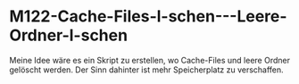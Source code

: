 # M122-Cache-Files-l-schen---Leere-Ordner-l-schen
Meine Idee wäre es ein Skript zu erstellen, wo Cache-Files und leere Ordner gelöscht werden. Der Sinn dahinter ist mehr Speicherplatz zu verschaffen.
